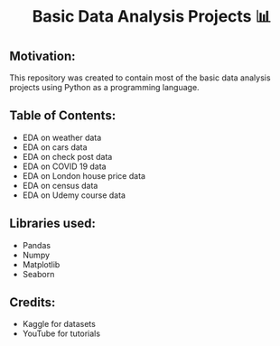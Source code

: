 
<h1 align="center">Basic Data Analysis Projects 📊 </h1>

## Motivation:
This repository was created to contain most of the basic data analysis projects using Python as a programming language.

## Table of Contents:
- EDA on weather data
- EDA on cars data
- EDA on check post data
- EDA on COVID 19 data
- EDA on London house price data
- EDA on census data
- EDA on Udemy course data

## Libraries used:
- Pandas
- Numpy
- Matplotlib
- Seaborn

## Credits:

- Kaggle for datasets
- YouTube for tutorials 

